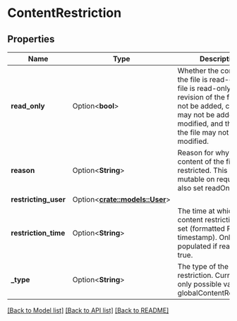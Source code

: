 # ContentRestriction

## Properties

Name | Type | Description | Notes
------------ | ------------- | ------------- | -------------
**read_only** | Option<**bool**> | Whether the content of the file is read-only. If a file is read-only, a new revision of the file may not be added, comments may not be added or modified, and the title of the file may not be modified. | [optional]
**reason** | Option<**String**> | Reason for why the content of the file is restricted. This is only mutable on requests that also set readOnly=true. | [optional]
**restricting_user** | Option<[**crate::models::User**](User.md)> |  | [optional]
**restriction_time** | Option<**String**> | The time at which the content restriction was set (formatted RFC 3339 timestamp). Only populated if readOnly is true. | [optional]
**_type** | Option<**String**> | The type of the content restriction. Currently the only possible value is globalContentRestriction. | [optional]

[[Back to Model list]](../README.md#documentation-for-models) [[Back to API list]](../README.md#documentation-for-api-endpoints) [[Back to README]](../README.md)


